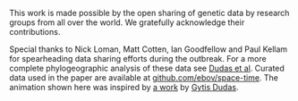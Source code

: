 This work is made possible by the open sharing of genetic data by research groups from all over the world. We gratefully acknowledge their contributions.

Special thanks to Nick Loman, Matt Cotten, Ian Goodfellow and Paul Kellam for spearheading data sharing efforts during the outbreak. For a more complete phylogeographic analysis of these data see [Dudas et al](http://dx.doi.org/10.1038/nature22040). Curated data used in the paper are available at [github.com/ebov/space-time](https://github.com/ebov/space-time). The animation shown here was inspired by [a work](https://youtu.be/eWnIhWUpQiQ) by [Gytis Dudas](https://evogytis.github.io/).
